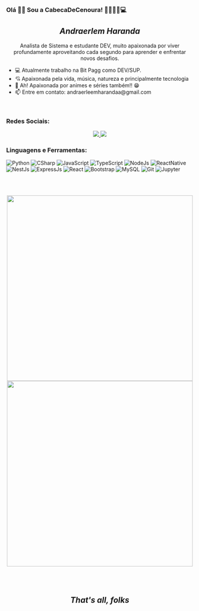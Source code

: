 ### Olá 🖖🏻 Sou a CabecaDeCenoura! 👩🏽‍🦰🥕💻

<h2 align="center"><em>Andraerlem Haranda</em></h2>
<p align='center'>
  Analista de Sistema e estudante DEV, muito apaixonada por viver profundamente aproveitando cada segundo para aprender e enfrentar novos desafios.
</p>
<p align="center">
    <ul>
      <li>💻 Atualmente trabalho na Bit Pagg como DEV/SUP.</li>
      <li>💘 Apaixonada pela vida, música, natureza e principalmente tecnologia</li>
      <li>💞 Ah! Apaixonada por animes e séries também!! 😁</li>
      <li>📫 Entre em contato: andraerleemharandaa@gmail.com</li>
    </ul>
</p>
<br>

### Redes Sociais:
<p align='center'>
  <!--Socials-->
  <a href="https://www.linkedin.com/in/andraerlem-haranda-freitas-melo-36047616a/" target="_Blank">
    <img src="https://img.shields.io/badge/linkedin-%230077B5.svg?&style=for-the-badge&logo=linkedin&logoColor=white" />
  </a>        
  <a href="https://www.instagram.com/andra_cenoura/?hl=pt-br" target="_Blank">
      <img src="https://img.shields.io/badge/instagram-%23E4405F.svg?&style=for-the-badge&logo=instagram&logoColor=white" />              
    </a>
</p>

### Linguagens e Ferramentas:

![Python](https://img.shields.io/badge/-Python-%232c3e50?style=flat-square&logo=python)
![CSharp](https://img.shields.io/badge/-CSharp-%232c3e50?style=flat-square&logo=Csharp)
![JavaScript](https://img.shields.io/badge/-JavaScript-%232c3e50?style=flat-square&logo=javascript)
![TypeScript](https://img.shields.io/badge/-TypeScript-%232c3e50?style=flat-square&logo=TypeScript)
![NodeJs](https://img.shields.io/badge/-NodeJs-%232c3e50?style=flat-square&logo=NodeJs)
![ReactNative](https://img.shields.io/badge/-React%20Native-%232c3e50?style=flat-square&logo=react)
![NestJs](https://img.shields.io/badge/-NestJs-%232c3e50?style=flat-square&logo=nestjs)
![ExpressJs](https://img.shields.io/badge/-ExpressJs-%232c3e50?style=flat-square&logo=ExpressJs)
![React](https://img.shields.io/badge/-React-%232c3e50?style=flat-square&logo=React)
![Bootstrap](https://img.shields.io/badge/-Bootstrap-%232c3e50?style=flat-square&logo=Bootstrap)
![MySQL](https://img.shields.io/badge/-MySQL-%232c3e50?style=flat-square&logo=MySQL)
![Git](https://img.shields.io/badge/-Git-%232c3e50?style=flat-square&logo=git)
![Jupyter](https://img.shields.io/badge/-Jupyter-%232c3e50?style=flat-square&logo=Jupyter)

<br><br>

<!--Stats-->
<p align='center'>
  <a href="#"><img align="center"src="https://github-readme-stats.vercel.app/api?username=CabecaDeCenoura&show_icons=true&count_private=true&theme=dark" width="500"></a>
  <a href="#"><img align="center"src="https://github-readme-stats.vercel.app/api/top-langs/?username=CabecaDeCenoura&layout=compact" width="500"/></a>
</p>

<br><br>
 <h2 align="center"><em>That's all, folks</em></h2>

